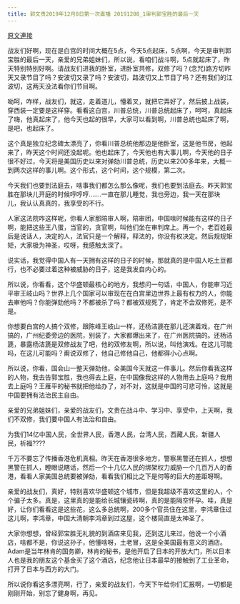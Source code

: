 ```yaml
---
title: 郭文贵2019年12月8日第一次直播 20191208_1审判郭宝胜的最后一天
---
```


[原文連接](https://gnews.org/ThreadView/53483557)

战友们好啊，现在是白宫的时间大概在5点，今天5点起床，5点啊，今天是审判郭宝胜的最后一天，亲爱的兄弟姐妹们，所以说，看咱们战斗啊，5点就起床了，昨天特别特别好啊。请战友们进我的卧室，进卧室共修，双修了吗？(念咒)路方切昨天又录节目了吗？安波切又录了吗？安波切，路波切又上节目了吗？还有我们的江波切，这两天没法看你们节目啊。


呦呵，咋样，战友们，就这，走着道儿，懵着叉，就把它弄好了，然后披上战装，穿西装一定要是这样穿。看看这白宫，川普总统，川普总统起床了，呵呵，真起床了嗨，他真起床了，他今天也起的很早，大家可以看到啊，川普总统也起床了啊，是吧，也起床了。


这个真是独立纪念碑太漂亮了，你看川普总统他那边是他卧室，这是他书房，他起来了，昨天这个时间还没起呢。他也起床了，今天他也有大事儿啊，今天他的日子很不好过，今天将是美国历史以来对弹劾川普总统，历史以来200多年来，大概一到两次这样的事儿啊。这个形式，这个时间，这个规模，第二次。


今天我们也要到法庭去，啥事我们都怎么那么像呢，我们也要到法庭去。昨天郭宝胜在那块儿开庭的时候哼哼哼.......一直在那儿睡觉，我也旁边，我一天在那块儿，我认认真真的，我享受的不行。


人家这法院咋这样呢，你看人家那陪审人啊，陪审团，中国啥时候能有这样的日子啊，能把这些王八蛋，当官的，贪官啊，叫他们坐在审判席上。再一个，老百姓最后是说话人，决定的人，法官只是一个解释，释法的，你没有权决定。然后规规矩矩，大家极为神圣，哎呀，我感触太深了。


说实话，我觉得中国人有一天拥有这样的日子的时候，那就真的是中国人吃土豆都行，也不必要过着这种被威胁的日子，这是我发自内心的。


所以说，你看看，这个华盛顿最核心的地方，我想问一句话，中国人，你能审习近平审王岐山吗？世界上几个国家可以审现在在白宫里边世界上最有权力的人，你能去审他吗？你能弹劾他吗？不都被杀了吗？都被双规死了，肯定不会双修死，是不是。


你想要白宫的人搞个双修，跟陈峰王岐山一样，还杨洁篪在那儿还演着戏，在广州搞的，广州纪委旁边的医院，别装了，大家都爆出来了，在广州医院搞的。还杨洁篪，暴露杨洁篪是双修战友了吧，他的双修友啊，所以说，叫他演戏。在这儿可能吗，在这儿可能吗？甭说双修了，他自己修他自己，他都得小心点啊。


所以说，你看，国会山一整天弹劾他，全美国今天就这一件事儿。然后你看我这样的人物，我去告郭宝胜，我也得去上庭，在中国像我这样的人物用去上庭吗？我用去上庭吗？王雁平的秘书就把他给办了，对不对，这就是中国的可悲可怜，这就是中国要拥有法治民主自由。


亲爱的兄弟姐妹们，亲爱的战友们，文贵在战斗中、学习中、享受中，上天啊，我们不双修，我们要中国人有法治和自由。


为我们14亿中国人民，全世界人民，香港人民，台湾人民，西藏人民，新疆人民，祈福????


千万不要忘了传播香港危机真相。昨天在香港很多地方，警察黑警还在抓人，想想黑警在抓人，瞪眼说瞎话，然后一个十几亿人民的绑架权力威胁一个几百万人的香港，看看人家美国总统要被弹劾，看看我们相比之下是何等的巨大的差距呀啊。


亲爱的战友们，真好，特别喜欢华盛顿这个城市，但是我超级不喜欢这里的人，个个骗子太多。真是，这里真的是能给长城镶瓷砖啊，真的是能隔空怀孕。哇，真是好，让你们看看这是这些花，这么多总统啊，200多个官员住在这里，李鸿章住过这儿啊，李鸿章，中国大清朝李鸿章到过这屋，这个楼简直是太神圣了。


大家你想想，曾经郭宝胜无礼貌的到酒店来见我，还到这儿来过，他说一个小酒店，啥都不是，你说这孙子，他懂啥呀，土老冒，这是全美国最有意义的酒店。Adam是当年林肯的国务卿，林肯的秘书，是他开启了日本的开放大门，所以日本人也是我的朋友这个基金买了这个酒店，纪念他让日本最早的接触到了工业革命，打开了日本与西方的大门。


所以说你看这多漂亮啊，行了，亲爱的战友们，今天下午给你们汇报啊，一切都是刚刚开始，别忘了健身啊，再见。
